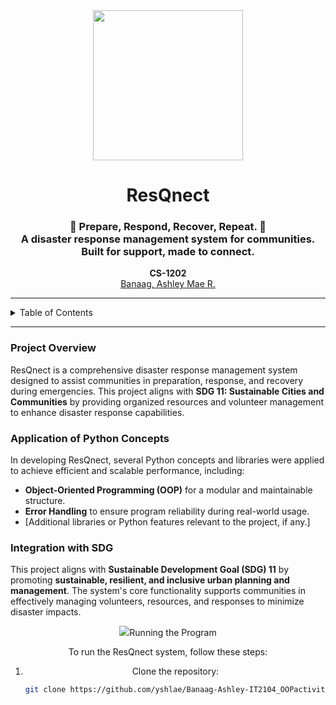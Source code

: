 <div align="center">
  <img src="https://github.com/yshlae/ResQnect/blob/main/images/resqnect%20logo.png alt="ResQnect Logo" width="240" height="240">
  
  <h1>ResQnect</h1>
  
  <h3>🚨 Prepare, Respond, Recover, Repeat. 🚨 <br>
  A disaster response management system for communities. Built for support, made to connect.</h3>
  
  <p><b>CS-1202</b><br>
  <a href="https://github.com/yshlae">Banaag, Ashley Mae R.</a></p>
  
  <hr class="w-48 h-1 mx-auto my-4 bg-gray-100 border-0 rounded md:my-10 dark:bg-gray-700">
</div>

<details>
  <summary>Table of Contents</summary>
  
  1. [Project Overview](#project-overview)  
  2. [Application of Python Concepts](#application-of-python-concepts)  
  3. [Integration with SDG](#integration-with-sdg)  
  4. [Running the Program](#running-the-program)  

</details>

---

### Project Overview
ResQnect is a comprehensive disaster response management system designed to assist communities in preparation, response, and recovery during emergencies. This project aligns with **SDG 11: Sustainable Cities and Communities** by providing organized resources and volunteer management to enhance disaster response capabilities. 

### Application of Python Concepts
In developing ResQnect, several Python concepts and libraries were applied to achieve efficient and scalable performance, including:
- **Object-Oriented Programming (OOP)** for a modular and maintainable structure.
- **Error Handling** to ensure program reliability during real-world usage.
- [Additional libraries or Python features relevant to the project, if any.]

### Integration with SDG
This project aligns with **Sustainable Development Goal (SDG) 11** by promoting **sustainable, resilient, and inclusive urban planning and management**. The system's core functionality supports communities in effectively managing volunteers, resources, and responses to minimize disaster impacts.

<div align="center">
  <img src="https://github.com/yshlae/ResQnect/blob/main/images/resqnect%20logo.png

### Running the Program
To run the ResQnect system, follow these steps:
1. Clone the repository:
   ```bash
   git clone https://github.com/yshlae/Banaag-Ashley-IT2104_OOPactivities.git

